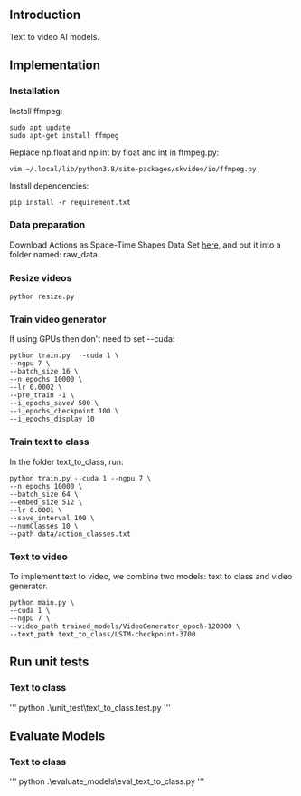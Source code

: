 ## Introduction
Text to video AI models.
## Implementation
### Installation
Install ffmpeg: 
```
sudo apt update
sudo apt-get install ffmpeg
```
Replace np.float and np.int by float and int in ffmpeg.py:
```
vim ~/.local/lib/python3.8/site-packages/skvideo/io/ffmpeg.py
```

Install dependencies: 
```
pip install -r requirement.txt
```
### Data preparation
Download Actions as Space-Time Shapes Data Set [here](https://www.wisdom.weizmann.ac.il/%7Evision/SpaceTimeActions.html), and put it into a folder named: raw_data.
### Resize videos

```
python resize.py
```
### Train video generator
If using GPUs then don't need to set --cuda:
```
python train.py  --cuda 1 \
--ngpu 7 \
--batch_size 16 \
--n_epochs 10000 \
--lr 0.0002 \
--pre_train -1 \
--i_epochs_saveV 500 \
--i_epochs_checkpoint 100 \
--i_epochs_display 10
```
### Train text to class
In the folder text_to_class, run:
```
python train.py --cuda 1 --ngpu 7 \
--n_epochs 10000 \
--batch_size 64 \
--embed_size 512 \
--lr 0.0001 \
--save_interval 100 \
--numClasses 10 \
--path data/action_classes.txt
```
### Text to video
To implement text to video, we combine two models: text to class and video generator.
```
python main.py \
--cuda 1 \
--ngpu 7 \
--video_path trained_models/VideoGenerator_epoch-120000 \
--text_path text_to_class/LSTM-checkpoint-3700
```
## Run unit tests
### Text to class

'''
python .\unit_test\text_to_class.test.py
'''

## Evaluate Models
### Text to class
'''
python .\evaluate_models\eval_text_to_class.py
'''